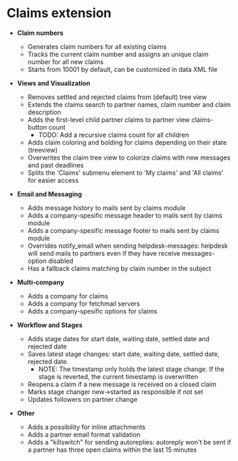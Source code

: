 Claims extension
=========================================
* **Claim numbers**
    * Generates claim numbers for all existing claims
  * Tracks the current claim number and assigns an unique claim number for all new claims
  * Starts from 10001 by default, can be customized in data XML file

* **Views and Visualization**
  * Removes settled and rejected claims from (default) tree view
  * Extends the claims search to partner names, claim number and claim description
  * Adds the first-level child partner claims to partner view claims-button count
    * TODO: Add a recursive claims count for all children
  * Adds claim coloring and bolding for claims depending on their state (treeview)
  * Overwrites the claim tree view to colorize claims with new messages and past deadlines
  * Splits the 'Claims' submenu element to 'My claims' and 'All claims' for easier access

* **Email and Messaging**
  * Adds message history to mails sent by claims module
  * Adds a company-spesific message header to mails sent by claims module
  * Adds a company-spesific message footer to mails sent by claims module
  * Overrides notify_email when sending helpdesk-messages: helpdesk will send mails to partners even if they have receive messages-option disabled
  * Has a fallback claims matching by claim number in the subject

* **Multi-company**
  * Adds a company for claims
  * Adds a company for fetchmail servers
  * Adds a company-spesific options for claims

* **Workflow and Stages**
  * Adds stage dates for start date, waiting date, settled date and rejected date
  * Saves latest stage changes: start date, waiting date, settled date, rejected date.
    * NOTE: The timestamp only holds the latest stage change. If the stage is reverted, the current timestamp is overwritten
  * Reopens a claim if a new message is received on a closed claim
  * Marks stage changer new->started as responsible if not set
  * Updates followers on partner change
* **Other**
  * Adds a possibility for inline attachments
  * Adds a partner email format validation
  * Adds a "killswitch" for sending autoreplies: autoreply won't be sent if a partner has three open claims within the last 15 minutes